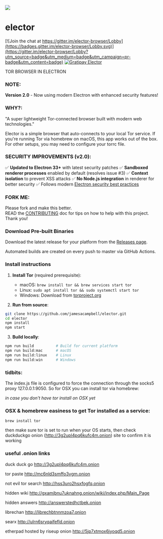 <img src='https://cloud.githubusercontent.com/assets/616585/18190724/c47550ee-7092-11e6-9cb4-15e02b9ca298.png'/> 

# elector

[![Join the chat at https://gitter.im/elector-browser/Lobby](https://badges.gitter.im/elector-browser/Lobby.svg)](https://gitter.im/elector-browser/Lobby?utm_source=badge&utm_medium=badge&utm_campaign=pr-badge&utm_content=badge)
[![Gratipay Elector](https://img.shields.io/badge/gratipay-donate-brightgreen.svg)](https://gratipay.com/elector-browser/)

TOR BROWSER IN ELECTRON

### NOTE:   
**Version 2.0** - Now using modern Electron with enhanced security features!

### WHY?:   
"A super lightweight Tor-connected browser built with modern web technologies."

Elector is a simple browser that auto-connects to your local Tor service. If you're running Tor via homebrew on macOS, this app works out of the box. For other setups, you may need to configure your torrc file.

### SECURITY IMPROVEMENTS (v2.0):   
✅ **Updated to Electron 33+** with latest security patches
✅ **Sandboxed renderer processes** enabled by default (resolves issue #3)
✅ **Context isolation** to prevent XSS attacks
✅ **No Node.js integration** in renderer for better security
✅ Follows modern [Electron security best practices](https://www.electronjs.org/docs/latest/tutorial/security)

### FORK ME:   
Please fork and make this better.   
READ the [CONTRIBUTING](https://github.com/jamesacampbell/elector/blob/master/CONTRIBUTING.md) doc for tips on how to help with this project. Thank you!

### Download Pre-built Binaries

Download the latest release for your platform from the [Releases page](https://github.com/jamesacampbell/elector/releases).

Automated builds are created on every push to master via GitHub Actions.

### Install instructions

1. **Install Tor** (required prerequisite):
   - macOS: `brew install tor && brew services start tor`
   - Linux: `sudo apt install tor && sudo systemctl start tor`
   - Windows: Download from [torproject.org](https://www.torproject.org/)

2. **Run from source**:
```bash
git clone https://github.com/jamesacampbell/elector.git
cd elector
npm install
npm start
```

3. **Build locally**:
```bash
npm run build          # Build for current platform
npm run build:mac      # macOS
npm run build:linux    # Linux
npm run build:win      # Windows
```

### tidbits:

The index.js file is configured to force the connection through the socks5 proxy 127.0.0.1:9050. So for OSX you can install tor via homebrew:

_in case you don't have tor install on OSX yet_

### OSX & homebrew easiness to get Tor installed as a service:

```
brew install tor
```
then make sure tor is set to run when your OS starts, then check duckduckgo onion (http://3g2upl4pq6kufc4m.onion) site to confirm it is working

### useful .onion links

duck duck go http://3g2upl4pq6kufc4m.onion

tor paste http://mc6nld3smffo3vgm.onion

not evil tor search http://hss3uro2hsxfogfq.onion

hidden wiki http://gxamjbnu7uknahng.onion/wiki/index.php/Main_Page

hidden answers http://answerstedhctbek.onion

librechan http://librechbtnnmzoa7.onion

searx http://ulrn6sryqaifefld.onion

etherpad hosted by riseup onion http://5jp7xtmox6jyoqd5.onion

